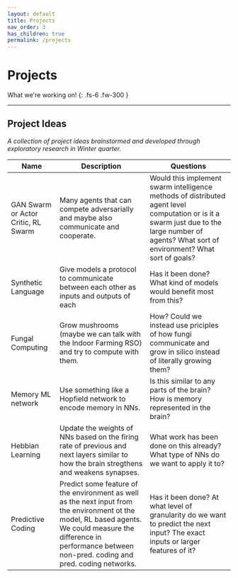 ```yaml
---
layout: default
title: Projects
nav_order: 3
has_children: true
permalink: /projects
---
```


# Projects

What we're working on!
{: .fs-6 .fw-300 }

---

## Project Ideas

*A collection of project ideas brainstormed and developed through exploratory research in Winter quarter.*

| Name | Description | Questions |
| --- | --- | --- | 
| GAN Swarm or Actor Critic, RL Swarm | Many agents that can compete adversarially and maybe also communicate and cooperate. |  Would this implement swarm intelligence methods of distributed agent level computation or is it a swarm just due to the large number of agents? What sort of environment? What sort of goals? |
| Synthetic Language | Give models a protocol to communicate between each other as inputs and outputs of each | Has it been done? What kind of models would benefit most from this? |
| Fungal Computing | Grow mushrooms (maybe we can talk with the Indoor Farming RSO) and try to compute with them. | How? Could we instead use priciples of how fungi communicate and grow in silico instead of literally growing them? |
| Memory ML network | Use something like a Hopfield network to encode memory in NNs. | Is this similar to any parts of the brain? How is memory represented in the brain? |
| Hebbian Learning | Update the weights of NNs based on the firing rate of previous and next layers similar to how the brain stregthens and weakens synapses. | What work has been done on this already? What type of NNs do we want to apply it to? |
| Predictive Coding | Predict some feature of the environment as well as the next input from the environment ot the model, RL based agents. We could measure the difference in performance between non-pred. coding and pred. coding networks. | Has it been done? At what level of granularity do we want to predict the next input? The exact inputs or larger features of it? |
